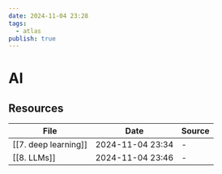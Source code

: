 ```yaml
---
date: 2024-11-04 23:28
tags:
  - atlas
publish: true
---
```

# AI

## Resources

<!-- QueryToSerialize: TABLE date as "Date", sources as "Source" FROM "content/🥷🏽 jutsus" WHERE contains(tags, "ai") -->
<!-- SerializedQuery: TABLE date as "Date", sources as "Source" FROM "content/🥷🏽 jutsus" WHERE contains(tags, "ai") -->

| File                                                          | Date             | Source |
| ------------------------------------------------------------- | ---------------- | ------ |
| [[7. deep learning]] | 2024-11-04 23:34 | \-     |
| [[8. LLMs]]                   | 2024-11-04 23:46 | \-     |
<!-- SerializedQuery END -->
